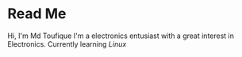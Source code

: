 # Read Me

Hi, I'm Md Toufique
I'm a electronics entusiast with a great interest in Electronics.
Currently learning *Linux*
